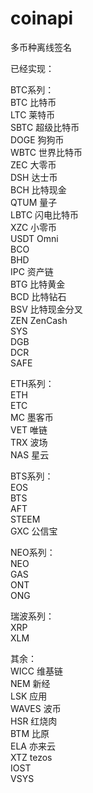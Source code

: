 # coinapi
多币种离线签名

已经实现：

BTC系列：  
BTC 比特币  
LTC 莱特币  
SBTC 超级比特币  
DOGE 狗狗币  
WBTC 世界比特币  
ZEC  大零币  
DSH  达士币  
BCH  比特现金  
QTUM 量子  
LBTC 闪电比特币  
XZC  小零币  
USDT Omni  
BCO  
BHD  
IPC  资产链  
BTG  比特黄金  
BCD  比特钻石  
BSV  比特现金分叉  
ZEN  ZenCash  
SYS  
DGB  
DCR  
SAFE  


ETH系列：  
ETH   
ETC  
MC   墨客币  
VET  唯链  
TRX  波场  
NAS  星云  

BTS系列：  
EOS  
BTS  
AFT  
STEEM   
GXC 公信宝  

NEO系列：  
NEO  
GAS  
ONT  
ONG  

瑞波系列：  
XRP  
XLM  

其余：  
WICC  维基链  
NEM   新经  
LSK   应用  
WAVES 波币  
HSR   红烧肉  
BTM   比原  
ELA   亦来云  
XTZ   tezos  
IOST  
VSYS  
  
